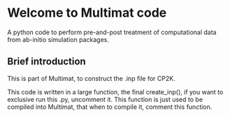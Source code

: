 # Welcome to Multimat code 

A python code to perform pre-and-post treatment of computational data from ab-initio simulation packages.

## Brief introduction
This is part of Multimat, to construct the .inp file for CP2K.

This code is written in a large function, the final create_inp(), if you want to exclusive run this .py, uncomment it.
This function is just used to be compiled into Multimat, that when to compile it, comment this function. 